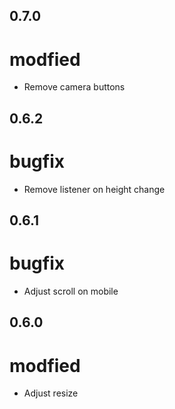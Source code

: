 ## 0.7.0
# modfied
- Remove camera buttons

## 0.6.2
# bugfix
- Remove listener on height change

## 0.6.1
# bugfix
- Adjust scroll on mobile

## 0.6.0
# modfied
- Adjust resize